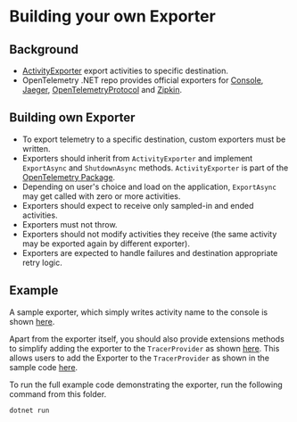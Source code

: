 # Building your own Exporter

## Background

* [ActivityExporter](https://github.com/open-telemetry/opentelemetry-specification/blob/master/specification/trace/sdk.md#span-exporter)
  export activities to specific destination.
* OpenTelemetry .NET repo provides official exporters for
  [Console](../../../src/OpenTelemetry.Exporter.Console/README.md),
  [Jaeger](../../../src/OpenTelemetry.Exporter.Jaeger/README.md),
  [OpenTelemetryProtocol](../../../src/OpenTelemetry.Exporter.OpenTelemetryProtocol/README.md)
  and [Zipkin](../../../src/OpenTelemetry.Exporter.Zipkin/README.md).

## Building own Exporter

* To export telemetry to a specific destination, custom exporters must be
  written.
* Exporters should inherit from `ActivityExporter` and implement `ExportAsync`
  and `ShutdownAsync` methods. `ActivityExporter` is part of the [OpenTelemetry
  Package](https://www.nuget.org/packages/opentelemetry).
* Depending on user's choice and load on the application, `ExportAsync` may get
  called with zero or more activities.
* Exporters should expect to receive only sampled-in and ended activities.
* Exporters must not throw.
* Exporters should not modify activities they receive (the same activity may be
  exported again by different exporter).
* Exporters are expected to handle failures and destination appropriate retry
  logic.

## Example

A sample exporter, which simply writes activity name
to the console is shown [here](./MyExporter.cs).

Apart from the exporter itself, you should also provide extensions methods to
simplify adding the exporter to the `TracerProvider` as shown
[here](./MyExporterHelperExtensions.cs). This allows users to add the Exporter to
the `TracerProvider` as shown in the sample code [here](./Program.cs).  

To run the full example code demonstrating the exporter, run
the following command from this folder.

```sh
dotnet run
```


